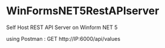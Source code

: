 # WinFormsNET5RestAPIserver
Self Host REST API Server on Winform NET 5

using Postman : GET http://IP:6000/api/values
